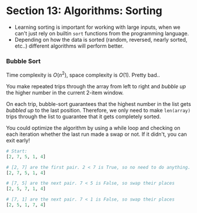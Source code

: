 # Section 13: Algorithms: Sorting

* Learning sorting is important for working with large inputs, when we can't just rely on builtin `sort` functions from the programming language.
* Depending on how the data is sorted (random, reversed, nearly sorted, etc..) different algorithms will perform better.

### Bubble Sort

Time complexity is $O(n^2)$, space complexity is $O(1)$. Pretty bad..

You make repeated trips through the array from left to right and *bubble up* the higher number in the current 2-item window.

On each trip, bubble-sort guarantees that the highest number in the list gets *bubbled up* to the last position. Therefore, we only need to make `len(array)` trips through the list to guarantee that it gets completely sorted.

You could optimize the algorithm by using a while loop and checking on each iteration whether the last run made a swap or not. If it didn't, you can exit early!

```py
# Start:
[2, 7, 5, 1, 4]

# [2, 7] are the first pair. 2 < 7 is True, so no need to do anything.
[2, 7, 5, 1, 4]

# [7, 5] are the next pair. 7 < 5 is False, so swap their places
[2, 5, 7, 1, 4]

# [7, 1] are the next pair. 7 < 1 is False, so swap their places
[2, 5, 1, 7, 4]
```
